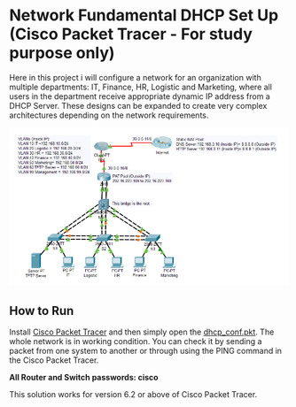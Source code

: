 # Network Fundamental DHCP Set Up (Cisco Packet Tracer - For study purpose only)
Here in this project i will configure a network for an organization with multiple departments: IT, Finance, HR, Logistic and Marketing, where all users in the department receive appropriate dynamic IP address from a DHCP Server. These designs can be expanded to create very complex architectures depending on the network requirements.

![network design](/network_design.PNG)

## How to Run
Install [Cisco Packet Tracer](https://www.netacad.com/courses/packet-tracer) and then simply open the [dhcp_conf.pkt](https://github.com/weixiong15/Network_Fundamental_DHCP/blob/master/dhcp_conf.pkt). The whole network is in working condition. You can check it by sending a packet from one system to another or through using the PING command in the Cisco Packet Tracer.

**All Router and Switch passwords: cisco**

This solution works for version 6.2 or above of Cisco Packet Tracer.
